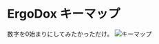 # ErgoDox キーマップ
数字を0始まりにしてみたかっただけ。
![キーマップ](https://user-images.githubusercontent.com/29699789/43820300-d4f04e32-9b20-11e8-92ed-61dcf8139d90.png)